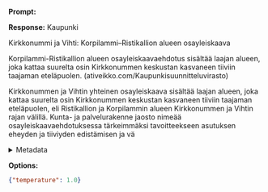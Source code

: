 **Prompt:**


**Response:**
Kaupunki

Kirkkonummi ja Vihti: Korpilammi–Ristikallion alueen osayleiskaava

Korpilammi-Ristikallion alueen osayleiskaavaehdotus sisältää laajan alueen, joka kattaa suurelta osin Kirkkonummen keskustan kasvaneen tiiviin taajaman eteläpuolen. (ativeikko.com/Kaupunkisuunnitteluvirasto)

Kirkkonummen ja Vihtin yhteinen osayleiskaava sisältää laajan alueen, joka kattaa suurelta osin Kirkkonummen keskustan kasvaneen tiiviin taajaman eteläpuolen, eli Ristikallion ja Korpilammin alueen Kirkkonummen ja Vihtin rajan välillä. Kunta- ja palvelurakenne jaosto nimeää osayleiskaavaehdotuksessa tärkeimmäksi tavoitteekseen asutuksen eheyden ja tiiviyden edistämisen ja vä

<details><summary>Metadata</summary>

- Duration: 2875 ms
- Datetime: 2023-11-27T20:49:22.343122
- Model: gpt-3.5-turbo-instruct

</details>

**Options:**
```json
{"temperature": 1.0}
```

